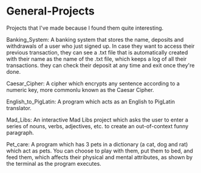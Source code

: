 # General-Projects
Projects that I've made because I found them quite interesting.

Banking_System: A banking system that stores the name, deposits and withdrawals of a user who just signed up. In case they want to access their previous transaction, they can see a .txt file that is automatically created with their name as the name of the .txt file, which keeps a log of all their transactions. they can check their deposit at any time and exit once they're done.

Caesar_Cipher: A cipher which encrypts any sentence according to a numeric key, more commonlu known as the Caesar Cipher.

English_to_PigLatin: A program which acts as an English to PigLatin translator.

Mad_Libs: An interactive Mad Libs project which asks the user to enter a series of nouns, verbs, adjectives, etc. to create an out-of-context funny paragraph.

Pet_care: A program which has 3 pets in a dictionary (a cat, dog and rat) which act as pets. You can choose to play with them, put them to bed, and feed them, which affects their physical and mental attributes, as shown by the terminal as the program executes.
